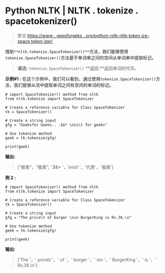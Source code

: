# Python NLTK | NLTK . tokenize . spacetokenizer()

> 原文:[https://www . geesforgeks . org/python-nltk-nltk-token ize-space token izer/](https://www.geeksforgeeks.org/python-nltk-nltk-tokenize-spacetokenizer/)

借助`**nltk.tokenize.SpaceTokenizer()**`方法，我们能够使用`tokenize.SpaceTokenizer()`方法基于单词串之间的空间从单词串中提取标记。

> **语法:** `tokenize.SpaceTokenizer()`
> **返回:**返回单词的代币。

**示例#1 :**
在这个示例中，我们可以看到，通过使用`tokenize.SpaceTokenizer()`方法，我们能够从流中提取单词之间有空间的单词的标记。

```
# import SpaceTokenizer() method from nltk
from nltk.tokenize import SpaceTokenizer

# Create a reference variable for Class SpaceTokenizer
tk = SpaceTokenizer()

# Create a string input
gfg = "Geeksfor Geeks.. .$&* \nis\t for geeks"

# Use tokenize method
geek = tk.tokenize(gfg)

print(geek)
```

**输出:**

> [“极客”，“极客”, '.$&* '，\nis\t '，'代表'，'极客']

**例 2 :**

```
# import SpaceTokenizer() method from nltk
from nltk.tokenize import SpaceTokenizer

# Create a reference variable for Class SpaceTokenizer
tk = SpaceTokenizer()

# Create a string input
gfg = "The price\t of burger \nin BurgerKing is Rs.36.\n"

# Use tokenize method
geek = tk.tokenize(gfg)

print(geek)
```

**输出:**

> ['The '，' price\t '，' of '，' burger '，' nin '，' BurgerKing '，' is '，' Rs.36.\n']
